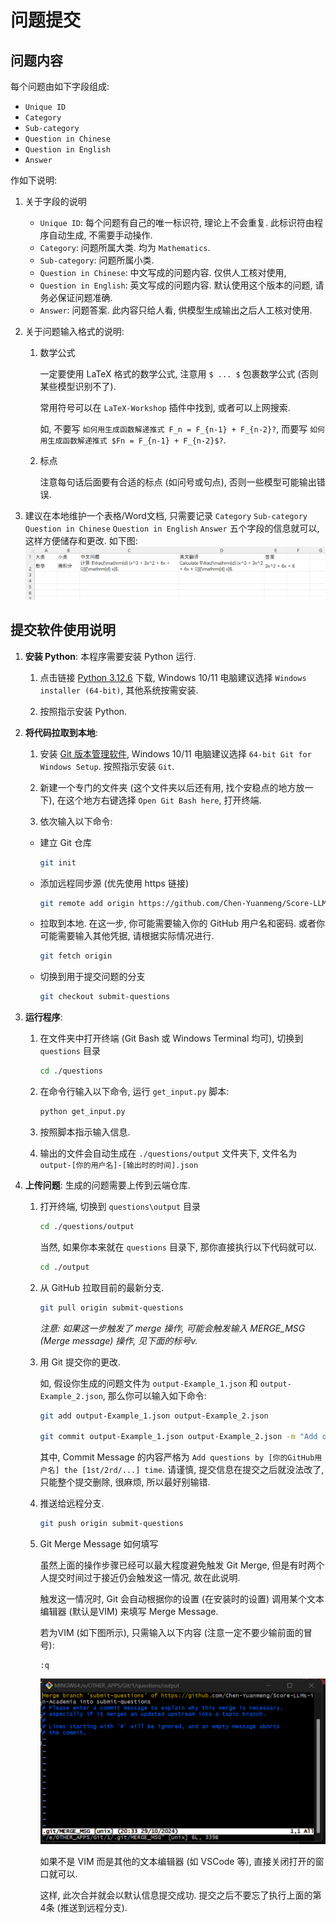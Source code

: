 # 问题提交

## 问题内容

每个问题由如下字段组成:

- `Unique ID`
- `Category`
- `Sub-category`
- `Question in Chinese`
- `Question in English`
- `Answer`

作如下说明:

1. 关于字段的说明
    - `Unique ID`: 每个问题有自己的唯一标识符, 理论上不会重复. 此标识符由程序自动生成, 不需要手动操作.
    - `Category`: 问题所属大类. 均为 `Mathematics`.
    - `Sub-category`: 问题所属小类.
    - `Question in Chinese`: 中文写成的问题内容. 仅供人工核对使用, 
    - `Question in English`: 英文写成的问题内容. 默认使用这个版本的问题, 请务必保证问题准确.
    - `Answer`: 问题答案. 此内容只给人看, 供模型生成输出之后人工核对使用.

2. 关于问题输入格式的说明:

    1. 数学公式
    
        一定要使用 LaTeX 格式的数学公式, 注意用 `$ ... $` 包裹数学公式 (否则某些模型识别不了).

        常用符号可以在 `LaTeX-Workshop` 插件中找到, 或者可以上网搜索.

        如, 不要写 `如何用生成函数解递推式 F_n = F_{n-1} + F_{n-2}?`, 而要写 `如何用生成函数解递推式 $Fn = F_{n-1} + F_{n-2}$?`.

    2. 标点

        注意每句话后面要有合适的标点 (如问号或句点), 否则一些模型可能输出错误.

3. 建议在本地维护一个表格/Word文档, 只需要记录 `Category` `Sub-category` `Question in Chinese` `Question in English` `Answer` 五个字段的信息就可以, 这样方便储存和更改. 如下图: ![Example of Excel document for backup](./assets/Excel_example.png)


## 提交软件使用说明

1. **安装 Python**: 本程序需要安装 Python 运行.

    1. 点击链接 [Python 3.12.6](https://www.python.org/downloads/release/python-3126/) 下载, Windows 10/11 电脑建议选择 `Windows installer (64-bit)`, 其他系统按需安装.

    2. 按照指示安装 Python.
    
2. **将代码拉取到本地**: 

    1. 安装 [Git 版本管理软件](https://git-scm.com/downloads), Windows 10/11 电脑建议选择 `64-bit Git for Windows Setup`. 按照指示安装 `Git`.

    2. 新建一个专门的文件夹 (这个文件夹以后还有用, 找个安稳点的地方放一下), 在这个地方右键选择 `Open Git Bash here`, 打开终端.

    3. 依次输入以下命令:

    - 建立 Git 仓库

        ```bash
        git init
        ```

    - 添加远程同步源 (优先使用 https 链接)

        ```bash
        git remote add origin https://github.com/Chen-Yuanmeng/Score-LLMs-in-Academia.git
        ```

    - 拉取到本地. 在这一步, 你可能需要输入你的 GitHub 用户名和密码. 或者你可能需要输入其他凭据, 请根据实际情况进行.
    
        ```bash
        git fetch origin
        ```

    - 切换到用于提交问题的分支

        ```bash
        git checkout submit-questions
        ```

3. **运行程序**:

    1. 在文件夹中打开终端 (Git Bash 或 Windows Terminal 均可), 切换到 `questions` 目录

        ```bash
        cd ./questions
        ```

    2. 在命令行输入以下命令, 运行 `get_input.py` 脚本:

        ```bash
        python get_input.py
        ```

    3. 按照脚本指示输入信息.

    4. 输出的文件会自动生成在 `./questions/output` 文件夹下, 文件名为 `output-[你的用户名]-[输出时的时间].json`

4. **上传问题**: 生成的问题需要上传到云端仓库.

    1. 打开终端, 切换到 `questions\output` 目录
    
        ```bash
        cd ./questions/output
        ```

        当然, 如果你本来就在 `questions` 目录下, 那你直接执行以下代码就可以.

        ```bash
        cd ./output
        ```

    2. 从 GitHub 拉取目前的最新分支.

        ```bash
        git pull origin submit-questions
        ```

        *注意: 如果这一步触发了 merge 操作, 可能会触发输入 MERGE_MSG (Merge message) 操作, 见下面的标号v.*

    3. 用 Git 提交你的更改.

        如, 假设你生成的问题文件为 `output-Example_1.json` 和 `output-Example_2.json`, 那么你可以输入如下命令:

        ```bash
        git add output-Example_1.json output-Example_2.json

        git commit output-Example_1.json output-Example_2.json -m "Add questions by Chen-Yuanmeng the 3rd time"
        ```

        其中, Commit Message 的内容严格为 `Add questions by [你的GitHub用户名] the [1st/2rd/...] time`. 请谨慎, 提交信息在提交之后就没法改了, 只能整个提交删除, 很麻烦, 所以最好别输错.

    4. 推送给远程分支.
    
        ```bash
        git push origin submit-questions
        ```

    5. Git Merge Message 如何填写

        虽然上面的操作步骤已经可以最大程度避免触发 Git Merge, 但是有时两个人提交时间过于接近仍会触发这一情况, 故在此说明.

        触发这一情况时, Git 会自动根据你的设置 (在安装时的设置) 调用某个文本编辑器 (默认是VIM) 来填写 Merge Message.

        若为VIM (如下图所示), 只需输入以下内容 (注意一定不要少输前面的冒号):

        ```vim
        :q
        ```

        ![VIM Merge Message](./assets/VIM_merge_msg.png)

        如果不是 VIM 而是其他的文本编辑器 (如 VSCode 等), 直接关闭打开的窗口就可以.

        这样, 此次合并就会以默认信息提交成功. 提交之后不要忘了执行上面的第4条 (推送到远程分支).
